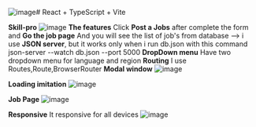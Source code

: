 ![image](https://github.com/user-attachments/assets/d4b9d7d4-e03a-4c93-842e-6f2444aec304)# React + TypeScript + Vite

**Skill-pro**
![image](https://github.com/user-attachments/assets/24d75d59-df06-47d9-9088-982cb7cea8c6)
**The features**
Click **Post a Jobs** after complete the form and **Go the job page**
And you will see the list of job's from database --> i use **JSON server**, but it works only when i run db.json with this command json-server --watch db.json --port 5000
**DropDown menu**
Have two dropdown menu for language and region 
**Routing**
I use Routes,Route,BrowserRouter
**Modal window**
![image](https://github.com/user-attachments/assets/00a82c0b-6622-4ee1-bd6e-6bdf6235f762)


**Loading imitation**
![image](https://github.com/user-attachments/assets/fe6338b0-0d08-48be-a610-065acb81dae1)

**Job Page**
![image](https://github.com/user-attachments/assets/e181ca13-407d-496d-bfba-cf343f39bb3c)


**Responsive**
It responsive for all devices
![image](https://github.com/user-attachments/assets/83a67502-444c-4b46-9ba7-dae562cfc9c4)
